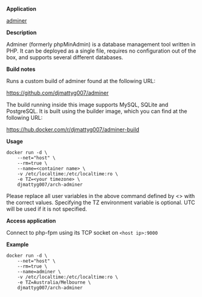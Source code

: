 **Application**

[adminer](https://www.adminer.org/)

**Description**

Adminer (formerly phpMinAdmin) is a database management tool written in PHP. It can be deployed as a single file, requires no configuration out of the box, and supports several different databases.

**Build notes**

Runs a custom build of adminer found at the following URL:

https://github.com/djmattyg007/adminer

The build running inside this image supports MySQL, SQLite and PostgreSQL. It is built using the builder image, which you can find at the following URL:

https://hub.docker.com/r/djmattyg007/adminer-build

**Usage**
```
docker run -d \
    --net="host" \
    --rm=true \
    --name=<container name> \
    -v /etc/localtime:/etc/localtime:ro \
    -e TZ=<your timezone> \
    djmattyg007/arch-adminer
```

Please replace all user variables in the above command defined by <> with the correct values.
Specifying the TZ environment variable is optional. UTC will be used if it is not specified.

**Access application**

Connect to php-fpm using its TCP socket on `<host ip>:9000`

**Example**
```
docker run -d \
    --net="host" \
    --rm=true \
    --name=adminer \
    -v /etc/localtime:/etc/localtime:ro \
    -e TZ=Australia/Melbourne \
    djmattyg007/arch-adminer
```
